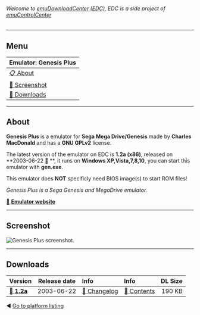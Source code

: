 ###### Welcome to [emuDownloadCenter (EDC)](https://github.com/PhoenixInteractiveNL/emuDownloadCenter/wiki/), EDC is a side project of [emuControlCenter](https://github.com/PhoenixInteractiveNL/emuControlCenter/wiki/)
***
## Menu
| **Emulator: Genesis Plus** |
|:---------|
| [:clipboard: About](#about) |
| [:sunrise: Screenshot](#screenshot) |
| [:floppy_disk: Downloads](#downloads) |
***
## About
**Genesis Plus** is a emulator for **Sega Mega Drive/Genesis** made by **Charles MacDonald** and has a **GNU GPLv2** license.

The latest version of the emulator on EDC is **1.2a (x86)**, released on **2003-06-22 :triangular_flag_on_post: **, it runs on **Windows XP,Vista,7,8,10**, you can start this emulator with **gen.exe**.

This emulator does **NOT** specificly need BIOS image(s) to start ROM files!

_Genesis Plus is a Sega Genesis and MegaDrive emulator._

[:link: **Emulator website**](http://www.techno-junk.org/)
***
## Screenshot
![](https://raw.githubusercontent.com/PhoenixInteractiveNL/emuDownloadCenter/master/hooks/genesisplus/screen.jpg "Genesis Plus screenshot.")
***
## Downloads
| Version  | Release date  | Info       | Info       | DL Size    |
|:---------|:-------------:|:-----------|:-----------|-----------:|
| [:floppy_disk: **1.2a**](https://github.com/PhoenixInteractiveNL/edc-repo0003/raw/master/genesisplus/1.2a.7z) | 2003-06-22 | [:page_facing_up: Changelog](https://github.com/PhoenixInteractiveNL/edc-repo0003/blob/master/genesisplus/1.2a_changelog.txt) | [:mag_right: Contents](https://github.com/PhoenixInteractiveNL/edc-repo0003/blob/master/genesisplus/1.2a_contents.txt) | 190 KB |

:arrow_backward: [Go to platform listing](https://github.com/PhoenixInteractiveNL/emuDownloadCenter/wiki/EDC-Platform-List)
